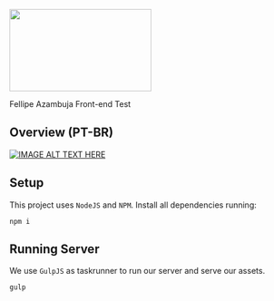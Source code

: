 <p>
  <a href="http://gulpjs.com">
    <img height="145" width="250" src="https://p6.zdassets.com/hc/settings_assets/159640/200012794/S9ckguOfbQmOnMVqLk24xQ-enorme.png">
  </a>
  <p>Fellipe Azambuja Front-end Test</p>
</p>

## Overview (PT-BR)

[![IMAGE ALT TEXT HERE](https://img.youtube.com/vi/G9qjW1HRw9I/0.jpg)](https://www.youtube.com/watch?v=G9qjW1HRw9I)

## Setup

This project uses `NodeJS` and `NPM`. Install all dependencies running:

```
npm i
```

## Running Server

We use `GulpJS` as taskrunner to run our server and serve our assets.

```
gulp
```
